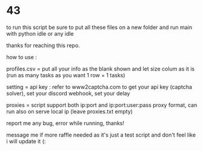 # 43
to run this script be sure to put all these files on a new folder and run main with python idle or any idle

thanks for reaching this repo.

how to use : 

profiles.csv = put all your info as the blank shown and let size colum as it is (run as many tasks as you want 1 row = 1 tasks)

setting = api key : refer to www2captcha.com to get your api key (captcha solver), set your discord webhook, set your delay

proxies = script support both ip:port and ip:port:user:pass proxy format, can run also on serve local ip (leave proxies.txt empty)

report me any bug, error while running, thanks!

message me if more raffle needed as it's just a test script and don't feel like i will update it (:
